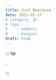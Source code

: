 ```yaml
---
title: Just Beacause
date: 2021-02-17
# category: 影
# tags:
#    - moments
#    - bangumi
draft: true
---
```


::: tip

.

:::

<!-- https://www.bilibili.com/bangumi/media/md6427/ -->

<!-- more -->

